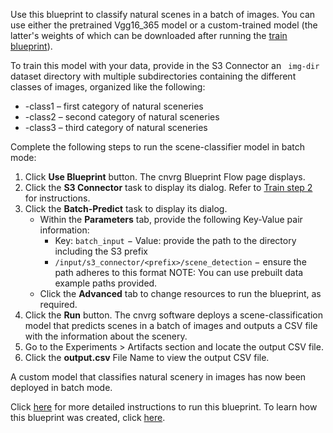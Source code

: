 Use this blueprint to classify natural scenes in a batch of images. You can use either the pretrained Vgg16_365 model or a custom-trained model (the latter's weights of which can be downloaded after running the [train blueprint](../scene-classification/train_readme.md)).

To train this model with your data, provide in the S3 Connector an ` img-dir` dataset directory with multiple subdirectories containing the different classes of images, organized like the following:
* -class1 – first category of natural sceneries
* -class2 – second category of natural sceneries
* -class3 – third category of natural sceneries

Complete the following steps to run the scene-classifier model in batch mode:
1. Click **Use Blueprint** button. The cnvrg Blueprint Flow page displays.
2. Click the **S3 Connector** task to display its dialog. Refer to [Train step 2](../scene-classification/train_readme.md) for instructions.
3. Click the **Batch-Predict** task to display its dialog.
   - Within the **Parameters** tab, provide the following Key-Value pair information:
     - Key: `batch_input` − Value: provide the path to the directory including the S3 prefix
     - `/input/s3_connector/<prefix>/scene_detection` − ensure the path adheres to this format
     NOTE: You can use prebuilt data example paths provided.
   - Click the **Advanced** tab to change resources to run the blueprint, as required.
4. Click the **Run** button. The cnvrg software deploys a scene-classification model that predicts scenes in a batch of images and outputs a CSV file with the information about the scenery.
5. Go to the Experiments > Artifacts section and locate the output CSV file.
6. Click the **output.csv** File Name to view the output CSV file.

A custom model that classifies natural scenery in images has now been deployed in batch mode.

Click [here](link) for more detailed instructions to run this blueprint. To learn how this blueprint was created, click [here](https://github.com/cnvrg/scene-classification).
